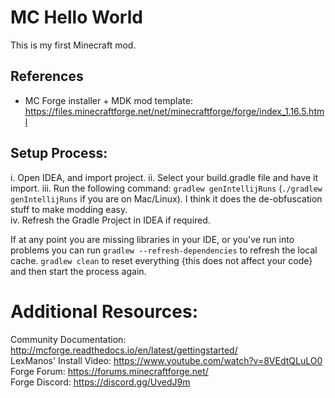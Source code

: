 # MC Hello World

This is my first Minecraft mod.  

## References

- MC Forge installer + MDK mod template: https://files.minecraftforge.net/net/minecraftforge/forge/index_1.16.5.html

## Setup Process:

i. Open IDEA, and import project.
ii. Select your build.gradle file and have it import.
iii. Run the following command: `gradlew genIntellijRuns` (`./gradlew genIntellijRuns` if you are on Mac/Linux).  I think it does the de-obfuscation stuff to make modding easy.  
iv. Refresh the Gradle Project in IDEA if required.

If at any point you are missing libraries in your IDE, or you've run into problems you can 
run `gradlew --refresh-dependencies` to refresh the local cache. `gradlew clean` to reset everything 
{this does not affect your code} and then start the process again.


Additional Resources: 
=========================
Community Documentation: http://mcforge.readthedocs.io/en/latest/gettingstarted/  
LexManos' Install Video: https://www.youtube.com/watch?v=8VEdtQLuLO0  
Forge Forum: https://forums.minecraftforge.net/  
Forge Discord: https://discord.gg/UvedJ9m  
